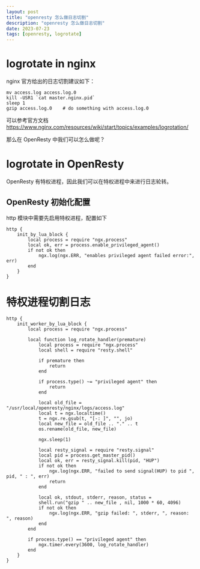 ```yaml
---
layout: post
title: "openresty 怎么做日志切割"
description: "openresty 怎么做日志切割"
date: 2023-07-23
tags: [openresty, logrotate]
---
```


# logrotate in nginx

nginx 官方给出的日志切割建议如下： 

```shell
mv access.log access.log.0
kill -USR1 `cat master.nginx.pid`
sleep 1
gzip access.log.0    # do something with access.log.0
```

可以参考官方文档 https://www.nginx.com/resources/wiki/start/topics/examples/logrotation/

那么在 OpenResty 中我们可以怎么做呢？

# logrotate in OpenResty

OpenResty 有特权进程，因此我们可以在特权进程中来进行日志轮转。

## OpenResty 初始化配置

http 模块中需要先启用特权进程，配置如下

```config
http {
    init_by_lua_block {
        local process = require "ngx.process"
        local ok, err = process.enable_privileged_agent()
        if not ok then
            ngx.log(ngx.ERR, "enables privileged agent failed error:", err)
        end
    }
}
```

# 特权进程切割日志

```config
http {
    init_worker_by_lua_block {
        local process = require "ngx.process"

        local function log_rotate_handler(premature)
            local process = require "ngx.process"
            local shell = require "resty.shell"

            if premature then
                return
            end

            if process.type() ~= "privileged agent" then
                return
            end

            local old_file = "/usr/local/openresty/nginx/logs/access.log"
            local t = ngx.localtime()
            t = ngx.re.gsub(t, "[-: ]", "", jo)
            local new_file = old_file .. "." .. t
            os.rename(old_file, new_file)

            ngx.sleep(1)
    
            local resty_signal = require "resty.signal"
            local pid = process.get_master_pid()
            local ok, err = resty_signal.kill(pid, "HUP")
            if not ok then
                ngx.log(ngx.ERR, "failed to send signal(HUP) to pid ", pid, " : ", err)
                return
            end

            local ok, stdout, stderr, reason, status =
            shell.run("gzip " .. new_file , nil, 1000 * 60, 4096)
            if not ok then
                ngx.log(ngx.ERR, "gzip failed: ", stderr, ", reason: ", reason)
            end
        end

        if process.type() == "privileged agent" then
            ngx.timer.every(3600, log_rotate_handler)
        end
    }
}
```
